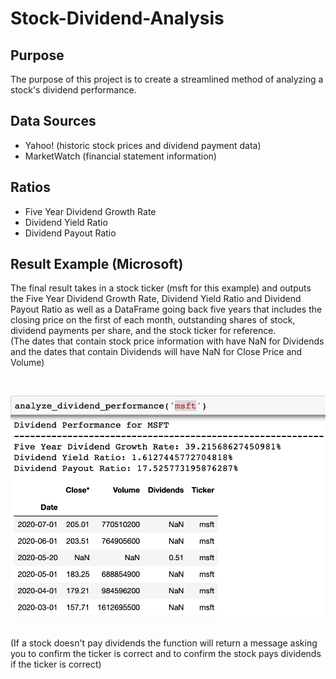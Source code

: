 # Stock-Dividend-Analysis
## Purpose
The purpose of this project is to create a streamlined method of analyzing a stock's dividend performance. 
## Data Sources
- Yahoo! (historic stock prices and dividend payment data)
- MarketWatch (financial statement information)
## Ratios 
- Five Year Dividend Growth Rate
- Dividend Yield Ratio
- Dividend Payout Ratio
## Result Example (Microsoft)
The final result takes in a stock ticker (msft for this example) and outputs the Five Year Dividend Growth Rate, Dividend Yield Ratio and Dividend Payout Ratio as well as a DataFrame going back five years that includes the closing price on the first of each month, outstanding shares of stock, dividend payments per share, and the stock ticker for reference. <br />
(The dates that contain stock price information with have NaN for Dividends and the dates that contain Dividends will have NaN for Close Price and Volume) <br />

<br />

![Screenshot](dividend_analysis_result.png)

<br />
(If a stock doesn't pay dividends the function will return a message asking you to confirm the ticker is correct and to confirm the stock pays dividends if the ticker is correct)
